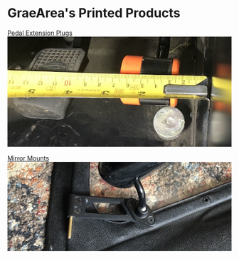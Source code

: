 # GraeArea's Printed Products

[Pedal Extension Plugs](/pedals)
[![Pedal Extension Plugs](/img/measure-s3.jpeg)](/pedals)

[Mirror Mounts](/mirror-mounts)
[![Mirror Mounts](/img/shallow.jpeg)](/mirror-mounts)

[//]: # ([GoPro Mount]&#40;/gopro-mounts&#41;)

[//]: # ([![GoPro Mount]&#40;/img/gopro.jpeg&#41;]&#40;/gopro-mounts&#41;)

